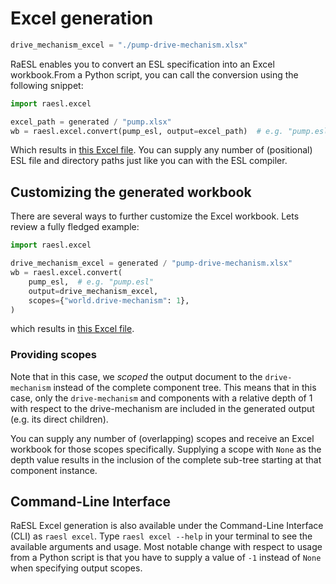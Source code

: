 # Excel generation

```python
drive_mechanism_excel = "./pump-drive-mechanism.xlsx"
```

RaESL enables you to convert an ESL specification into an Excel workbook.From a Python script, you
can call the conversion using the following snippet:

```python
import raesl.excel

excel_path = generated / "pump.xlsx"
wb = raesl.excel.convert(pump_esl, output=excel_path)  # e.g. "pump.esl"
```

Which results in [this Excel file](../generated/pump.xlsx). You can supply any number of
(positional) ESL file and directory paths just like you can with the ESL compiler.

## Customizing the generated workbook

There are several ways to further customize the Excel workbook. Lets review a fully fledged example:

```python
import raesl.excel

drive_mechanism_excel = generated / "pump-drive-mechanism.xlsx"
wb = raesl.excel.convert(
    pump_esl,  # e.g. "pump.esl"
    output=drive_mechanism_excel,
    scopes={"world.drive-mechanism": 1},
)
```

which results in [this Excel file](../generated/pump-drive-mechanism.xlsx).

### Providing scopes

Note that in this case, we _scoped_ the output document to the `drive-mechanism` instead of the
complete component tree. This means that in this case, only the `drive-mechanism` and components
with a relative depth of 1 with respect to the drive-mechanism are included in the generated output
(e.g. its direct children).

You can supply any number of (overlapping) scopes and receive an Excel workbook for those scopes
specifically. Supplying a scope with `None` as the depth value results in the inclusion of the
complete sub-tree starting at that component instance.

## Command-Line Interface

RaESL Excel generation is also available under the Command-Line Interface (CLI) as `raesl excel`.
Type `raesl excel --help` in your terminal to see the available arguments and usage. Most notable
change with respect to usage from a Python script is that you have to supply a value of `-1` instead
of `None` when specifying output scopes.
